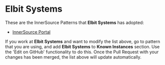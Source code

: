 # Elbit Systems

These are the InnerSource Patterns that **Elbit Systems** has adopted:

* [InnerSource Portal](../patterns/2-structured/innersource-portal.md)

If you work at **Elbit Systems** and want to modify the list above, go to pattern that you are using, and add **Elbit Systems** to **Known Instances** section.
Use the 'Edit on GitHub' functionality to do this.
Once the Pull Request with your changes has been merged, the list above will update automatically.
